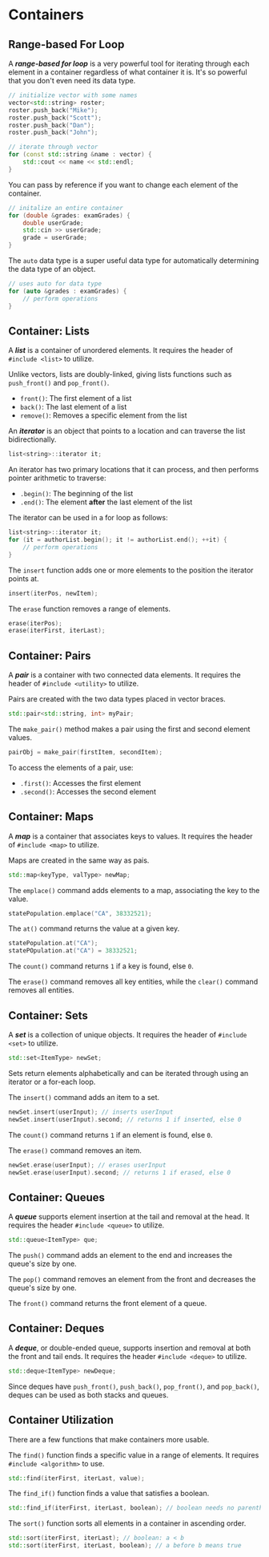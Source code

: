 
# Containers

## Range-based For Loop
A ***range-based for loop*** is a very powerful tool for iterating through each element in a container regardless of what container it is.  It's so powerful that you don't even need its data type.

```c++
// initialize vector with some names
vector<std::string> roster;
roster.push_back("Mike");
roster.push_back("Scott");
roster.push_back("Dan");
roster.push_back("John");

// iterate through vector
for (const std::string &name : vector) {
	std::cout << name << std::endl;
}
``` 

You can pass by reference if you want to change each element of the container.
```c++
// initalize an entire container
for (double &grades: examGrades) {
	double userGrade;
	std::cin >> userGrade;
	grade = userGrade;
}
```

The `auto` data type is a super useful data type for automatically determining the data type of an object.
```c++
// uses auto for data type
for (auto &grades : examGrades) {
	// perform operations
}
```

## Container: Lists
A ***list*** is a container of unordered elements.  It requires the header of `#include <list>` to utilize. 

Unlike vectors, lists are doubly-linked, giving lists functions such as `push_front()` and `pop_front()`.

- `front()`: The first element of a list
- `back()`: The last element of a list
- `remove()`: Removes a specific element from the list

An ***iterator*** is an object that points to a location and can traverse the list bidirectionally.
```c++
list<string>::iterator it;
```

An iterator has two primary locations that it can process, and then performs pointer arithmetic to traverse:
- `.begin()`: The beginning of the list
- `.end()`: The element **after** the last element of the list

The iterator can be used in a for loop as follows:
```c++
list<string>::iterator it;
for (it = authorList.begin(); it != authorList.end(); ++it) {
	// perform operations
}
```

The `insert` function adds one or more elements to the position the iterator points at.
```c++
insert(iterPos, newItem);
```

The `erase` function removes a range of elements.
```c++
erase(iterPos);
erase(iterFirst, iterLast);
```

## Container: Pairs
A ***pair*** is a container with two connected data elements.  It requires the header of `#include <utility>` to utilize.

Pairs are created with the two data types placed in vector braces.
```c++
std::pair<std::string, int> myPair;
```

The `make_pair()` method makes a pair using the first and second element values.
```c++
pairObj = make_pair(firstItem, secondItem);
```

To access the elements of a pair, use:

- `.first()`: Accesses the first element
- `.second()`: Accesses the second element

## Container: Maps
A ***map*** is a container that associates keys to values. It requires the header of `#include <map>` to utilize.

Maps are created in the same way as pais.
```c++
std::map<keyType, valType> newMap;
```

The `emplace()` command adds elements to a map, associating the key to the value.
```c++
statePopulation.emplace("CA", 38332521);
```

The `at()` command returns the value at a given key.
```c++
statePopulation.at("CA");
statePOpulation.at("CA") = 38332521;
```

The `count()` command returns `1` if a key is found, else `0`.

The `erase()` command removes all key entities, while the `clear()` command removes all entities.

## Container: Sets
A ***set*** is a collection of unique objects. It requires the header of `#include <set>` to utilize.
```c++
std::set<ItemType> newSet;
```

Sets return elements alphabetically and can be iterated through using an iterator or a for-each loop.

The `insert()` command adds an item to a set.
```c++
newSet.insert(userInput); // inserts userInput
newSet.insert(userInput).second; // returns 1 if inserted, else 0
```

The `count()` command returns `1` if an element is found, else `0`.

The `erase()` command removes an item.
```c++
newSet.erase(userInput); // erases userInput
newSet.erase(userInput).second; // returns 1 if erased, else 0
```

## Container: Queues
A ***queue*** supports element insertion at the tail and removal at the head. It requires the header `#include <queue>` to utilize.
```c++
std::queue<ItemType> que;
```

The `push()` command adds an element to the end and increases the queue's size by one.

The `pop()` command removes an element from the front and decreases the queue's size by one.

The `front()` command returns the front element of a queue.

## Container: Deques
A ***deque***, or double-ended queue, supports insertion and removal at both the front and tail ends.  It requires the header `#include <deque>` to utilize.
```c++
std::deque<ItemType> newDeque;
```

Since deques have `push_front()`, `push_back()`, `pop_front()`, and `pop_back()`, deques can be used as both stacks and queues.

## Container Utilization
There are a few functions that make containers more usable.

The `find()` function finds a specific value in a range of elements.  It requires `#include <algorithm>` to use.
```c++
std::find(iterFirst, iterLast, value);
```

The `find_if()` function finds a value that satisfies a boolean.
```c++
std::find_if(iterFirst, iterLast, boolean); // boolean needs no parentheses
```

The `sort()` function sorts all elements in a container in ascending order.
```c++
std::sort(iterFirst, iterLast); // boolean: a < b
std::sort(iterFirst, iterLast, boolean); // a before b means true
``` 